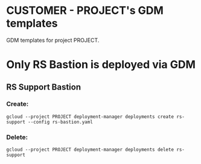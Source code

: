 # CUSTOMER - PROJECT's GDM templates

GDM templates for project PROJECT.

# Only RS Bastion is deployed via GDM

## RS Support Bastion

### Create:

`gcloud --project PROJECT deployment-manager deployments create rs-support --config rs-bastion.yaml`

### Delete:

`gcloud --project PROJECT deployment-manager deployments delete rs-support`